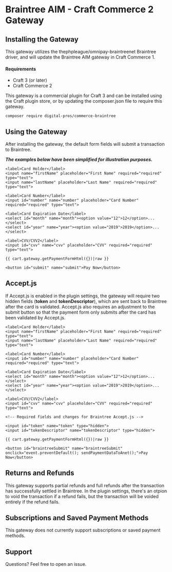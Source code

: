 # Braintree AIM - Craft Commerce 2 Gateway

## Installing the Gateway

This gateway utilizes the thephpleague/omnipay-braintreenet Braintree driver, and will update the Braintree AIM gateway in Craft Commerce 1.

#### Requirements
- Craft 3 (or later)
- Craft Commerce 2

This gateway is a commercial plugin for Craft 3 and can be installed using the Craft plugin store, or by updating the composer.json file to require this gateway.

```composer require digital-pros/commerce-braintree ```

## Using the Gateway

After installing the gateway, the default form fields will submit a transaction to Braintree. 

***The examples below have been simplified for illustration purposes.***
	
	<label>Card Holder</label>
	<input name="firstName" placeholder="First Name" required="required" type="text">
	<input name="lastName" placeholder="Last Name" required="required" type="text">

	<label>Card Number</label>
	<input id="number" name="number" placeholder="Card Number" required="required" type="text">

	<label>Card Expiration Date</label>
	<select id="month" name="month"><option value="12">12</option>...</select>
	<select id="year" name="year"><option value="2019">2019</option>...</select>

	<label>CVV/CVV2</label>
	<input id="cvv" name="cvv" placeholder="CVV" required="required" type="text">
	
	{{ cart.gateway.getPaymentFormHtml({})|raw }}

	<button id="submit" name="submit">Pay Now</button>

## Accept.js

If Accept.js is enabled in the plugin settings, the gateway will require two hidden fields (**token** and **tokenDescriptor**), which are sent back to Braintree after the card is validated. Accept.js also requires an adjustment to the submit button so that the payment form only submits after the card has been validated by Accept.js.

    <label>Card Holder</label>
	<input name="firstName" placeholder="First Name" required="required" type="text">
	<input name="lastName" placeholder="Last Name" required="required" type="text">

	<label>Card Number</label>
	<input id="number" name="number" placeholder="Card Number" required="required" type="text">

	<label>Card Expiration Date</label>
	<select id="month" name="month"><option value="12">12</option>...</select>
	<select id="year" name="year"><option value="2019">2019</option>...</select>

	<label>CVV/CVV2</label>
	<input id="cvv" name="cvv" placeholder="CVV" required="required" type="text">
	
	<!-- Required fields and changes for Braintree Accept.js -->
	
	<input id="token" name="token" type="hidden">
	<input id="tokenDescriptor" name="tokenDescriptor" type="hidden"> 
	
	{{ cart.gateway.getPaymentFormHtml({})|raw }}

	<button id="braintreeSubmit" name="braintreeSubmit" onclick="event.preventDefault(); sendPaymentDataToAnet();">Pay Now</button>
	
## Returns and Refunds

This gateway supports partial refunds and full refunds after the transaction has successfully settled in Braintree. In the plugin settings, there's an otpion to void the transaction if a refund fails, but the transaction will be voided entirely if the refund fails.

## Subscriptions and Saved Payment Methods

This gateway does not currently support subscriptions or saved payment methods.

## Support

Questions? Feel free to open an issue.
